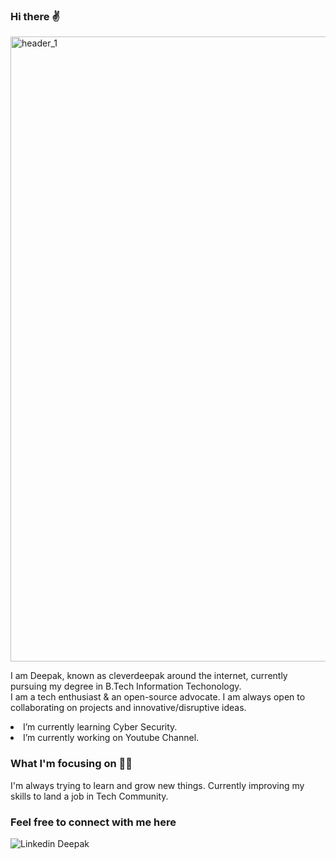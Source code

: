 ### Hi there ✌

<img width="1000" alt="header_1" src="https://user-images.githubusercontent.com/105328377/192094184-c6949e88-bb62-49c0-a284-e9e3543d3ab4.png">

I am Deepak, known as cleverdeepak around the internet, currently pursuing my degree in B.Tech Information Techonology. <br/>
I am a tech enthusiast & an open-source advocate. I am always open to collaborating on projects and innovative/disruptive ideas.

<li>
I’m currently learning Cyber Security.
</li>
<li>
I’m currently working on Youtube Channel.
</li>

### What I'm focusing on 👨‍💻

I'm always trying to learn and grow new things.
Currently improving my skills to land a job in Tech Community.

### Feel free to connect with me here

![Linkedin](https://i.stack.imgur.com/gVE0j.png)
<a href="https://www.linkedin.com/in/deepak2127/" 
   style="text-decoration: none">Deepak</a>
   
<!--
**Cleverdeepak/Cleverdeepak** is a ✨ _special_ ✨ repository because its `README.md` (this file) appears on your GitHub profile.

Here are some ideas to get you started:

- 🔭 I’m currently working on ...
- 🌱 I’m currently learning ...
- 👯 I’m looking to collaborate on ...
- 🤔 I’m looking for help with ...
- 💬 Ask me about ...
- 📫 How to reach me: ...
- 😄 Pronouns: ...
- ⚡ Fun fact: ...
-->
